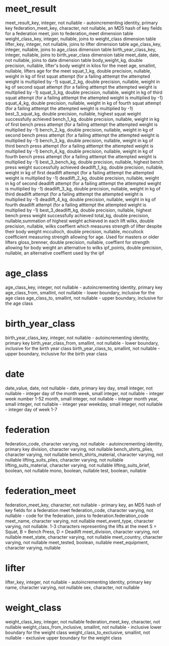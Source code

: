 # meet_result
  meet_result_key, integer, not nullable - autoincrementing identity, primary key
  federation_meet_key, character, not nullable, an MD5 hash of key fields for a federation meet, join to federation_meet dimension table
  weight_class_key, integer, nullable, joins to weight_class dimension table
  lifter_key, integer, not nullable, joins to lifter dimension table
  age_class_key, integer, nullable, joins to age_class dimension table
  birth_year_class_key, integer, nullable, joins to birth_year_class dimension table
  meet_date, date, not nullable, joins to date dimension table
  body_weight_kg, double precision, nullable, lifter's body weight in kilos for the meet
  age, smallint, nullable, lifters age for the meet
  squat_1_kg, double precision, nullable, weight in kg of first squat attempt (for a failing atttempt the attempted weight is multiplied by -1)
  squat_2_kg, double precision, nullable, weight in kg of second squat attempt (for a failing atttempt the attempted weight is multiplied by -1)
  squat_3_kg, double precision, nullable, weight in kg of third squat attempt (for a failing atttempt the attempted weight is multiplied by -1)
  squat_4_kg, double precision, nullable, weight in kg of fourth squat attempt (for a failing atttempt the attempted weight is multiplied by -1)
  best_3_squat_kg, double precision, nullable, highest squat weight successfully achieved
  bench_1_kg, double precision, nullable, weight in kg of first bench press attempt (for a failing atttempt the attempted weight is multiplied by -1)
  bench_2_kg, double precision, nullable, weight in kg of second bench press attempt (for a failing atttempt the attempted weight is multiplied by -1)
  bench_3_kg, double precision, nullable, weight in kg of third bench press attempt (for a failing atttempt the attempted weight is multiplied by -1)
  bench_4_kg, double precision, nullable, weight in kg of fourth bench press attempt (for a failing atttempt the attempted weight is multiplied by -1)
  best_3_bench_kg, double precision, nullable, highest bench press weight successfully achieved 
  deadlift_1_kg, double precision, nullable, weight in kg of first deadlift attempt (for a failing atttempt the attempted weight is multiplied by -1)
  deadlift_2_kg, double precision, nullable, weight in kg of second deadlift attempt (for a failing atttempt the attempted weight is multiplied by -1)
  deadlift_3_kg, double precision, nullable, weight in kg of third deadlift attempt (for a failing atttempt the attempted weight is multiplied by -1)
  deadlift_4_kg, double precision, nullable, weight in kg of fourth deadlift attempt (for a failing atttempt the attempted weight is multiplied by -1)
  best_3_deadlift_kg, double precision, nullable, highest bench press weight successfully achieved
  total_kg, double precision, nullable,summation of highest weight achieved in each lift 
  wilks, double precision, nullable, wilks coeffient which measures strength of lifter despite their body weight
  mcculloch, double precision, nullable, mccullock coefficient measuring strength allowing for age. Used for masters or older lifters
  gloss_brenner, double precision, nullable, coeffient for strength allowing for body weight an alternative to wilks
  ipf_points, double precision, nullable, an alternative coeffient used by the ipf
# age_class
  age_class_key, integer, not nullable - autoincrementing identity, primary key
  age_class_from, smallint, not nullable - lower boundary, inclusive for the age class
  age_class_to, smallint, not nullable - upper boundary, inclusive for the age class
# birth_year_class
  birth_year_class_key, integer, not nullable - autoincrementing identity, primary key
  birth_year_class_from, smallint, not nullable - lower boundary, inclusive for the birth year class
  birth_year_class_to, smallint, not nullable - upper boundary, inclusive for the birth year class
# date
  date_value, date, not nullable - date, primary key
  day, small integer, not nullable - integer day of the month 
  week, small integer, not nullable - integer week number 1-52
  month, small integer, not nullable - integer month
  year, small integer, not nullable - integer year
  weekday, small integer, not nullable - integer day of week 1-7
# federation
  federation_code, character varying, not nullable - autoincrementing identity, primary key
  division, character varying, not nullable
  bench_shirts_plies, character varying, not nullable
  bench_shirts_material, character varying, not nullable
  lifting_suits_plies, character varying, not nullable
  lifting_suits_material, character varying, not nullable
  lifting_suits_brief, boolean, not nullable
  mono, boolean, nullable
  test, boolean, nullable
# federation_meet
  federation_meet_key, character, not nullable - primary key, an MD5 hash of key fields for a federation meet
  federation_code, character varying, not nullable - code for the federation, joins to federation.federation_code
  meet_name, character varying, not nullable
  meet_event_type, character varying, not nullable. 1-3 characters representing the lifts at the meet S = Squat, B = Bench Press, D = Deadlift
  meet_division, character varying, not nullable
  meet_state, character varying, not nullable
  meet_country, character varying, not nullable
  meet_tested, boolean, nullable
  meet_equipment, character varying, nullable
# lifter
  lifter_key, integer, not nullable - autoincrementing identity, primary key
  name, character varying, not nullable
  sex, character, not nullable
# weight_class
  weight_class_key, integer, not nullable
  federation_meet_key, character, not nullable
  weight_class_from_inclusive, smallint, not nullable - inclusive lower boundary for the weight class
  weight_class_to_exclusive, smallint, not nullable - exclusive upper boundary for the weight class

